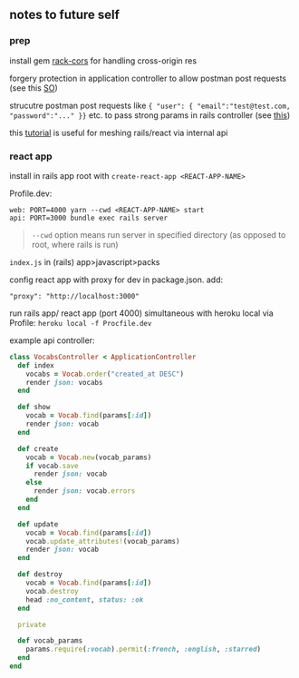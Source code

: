 ## notes to future self

### prep
install gem [rack-cors](https://github.com/cyu/rack-cors) for handling cross-origin res

forgery protection in application controller to allow postman post requests (see this [SO](https://stackoverflow.com/questions/41619177/actioncontroller-invalidauthenticitytoken-in-apiv1userscontrollercreate))

strucutre postman post requests like ```{ "user": { "email":"test@test.com, "password":"..." }}``` etc. to pass strong params in rails controller (see [this](https://medium.com/@spaquet/testing-rails-5-api-with-postman-36f1e79dc4d))

this [tutorial](https://medium.com/@pamit/todo-list-building-a-react-app-with-rails-api-7a3027907665) is useful for meshing rails/react via internal api

### react app

install in rails app root with 
`create-react-app <REACT-APP-NAME>`

Profile.dev: 
```
web: PORT=4000 yarn --cwd <REACT-APP-NAME> start
api: PORT=3000 bundle exec rails server
```
> `--cwd` option means run server in specified directory (as opposed to root, where rails is run)

`index.js` in (rails) app>javascript>packs

config react app with proxy for dev in package.json. add:
```
"proxy": "http://localhost:3000"
```

run rails app/ react app (port 4000) simultaneous with heroku local via Profile:
`heroku local -f Procfile.dev`

example api controller:

```ruby
class VocabsController < ApplicationController
  def index
    vocabs = Vocab.order("created_at DESC")
    render json: vocabs
  end

  def show
    vocab = Vocab.find(params[:id])
    render json: vocab
  end

  def create
    vocab = Vocab.new(vocab_params)
    if vocab.save
      render json: vocab
    else
      render json: vocab.errors
    end
  end

  def update
    vocab = Vocab.find(params[:id])
    vocab.update_attributes!(vocab_params)
    render json: vocab
  end

  def destroy
    vocab = Vocab.find(params[:id])
    vocab.destroy
    head :no_content, status: :ok
  end

  private

  def vocab_params
    params.require(:vocab).permit(:french, :english, :starred)
  end
end

```


